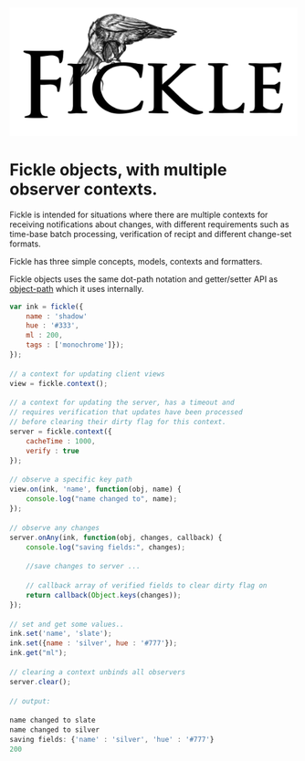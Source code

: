 

<p align="center">
  <img src="https://github.com/pomke/fickle/blob/master/docs/fickle.png?raw=true" alt="Fickle Logo"/>
</p>

# Fickle objects, with multiple observer contexts.

Fickle is intended for situations where there are multiple contexts for 
receiving notifications about changes, with different requirements such
as time-base batch processing, verification of recipt and different change-set
formats.

Fickle has three simple concepts, models, contexts and formatters.

Fickle objects uses the same dot-path notation and getter/setter API as [object-path](https://github.com/mariocasciaro/object-path)
which it uses internally.


````javascript 
var ink = fickle({
    name : 'shadow'
    hue : '#333',
    ml : 200,
    tags : ['monochrome']});
});

// a context for updating client views
view = fickle.context(); 

// a context for updating the server, has a timeout and 
// requires verification that updates have been processed
// before clearing their dirty flag for this context.
server = fickle.context({
    cacheTime : 1000,
    verify : true
});

// observe a specific key path
view.on(ink, 'name', function(obj, name) { 
    console.log("name changed to", name); 
});

// observe any changes
server.onAny(ink, function(obj, changes, callback) { 
    console.log("saving fields:", changes); 
    
    //save changes to server ...

    // callback array of verified fields to clear dirty flag on
    return callback(Object.keys(changes));
});

// set and get some values..
ink.set('name', 'slate');
ink.set({name : 'silver', hue : '#777'});
ink.get("ml");

// clearing a context unbinds all observers
server.clear();

// output:

name changed to slate
name changed to silver
saving fields: {'name' : 'silver', 'hue' : '#777'}
200
````

    
